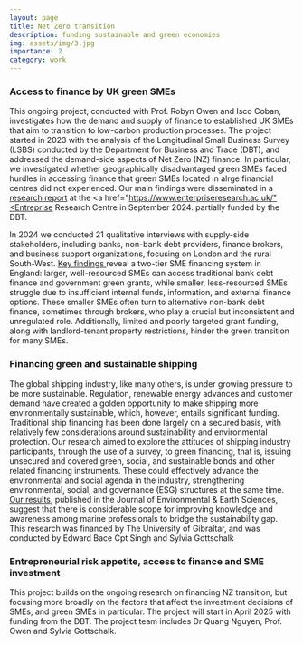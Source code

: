 ```yaml
---
layout: page
title: Net Zero transition
description: funding sustainable and green economies    
img: assets/img/3.jpg
importance: 2
category: work
---
```


### Access to finance by UK green SMEs

This ongoing project, conducted with Prof. Robyn Owen and Isco Coban, investigates how the demand and supply of finance to established UK SMEs that aim to transition to low-carbon production processes. The project started in 2023 with the analysis of the Longitudinal Small Business Survey (LSBS) conducted by the Department for Business and Trade (DBT), and addressed the demand-side aspects of Net Zero (NZ) finance. In particular, we investigated whether geographically disadvantaged green SMEs faced hurdles in accessing finance that green SMEs located in alrge financial centres did not experienced. Our main findings were disseminated in a <a href="https://www.enterpriseresearch.ac.uk/publications/demand-for-external-finance-by-environmentally-motivated-smes-an-exploration-of-geographical-disparities-and-potential-in-relation-to-net-zero/">research report</a> at the <a href="https://www.enterpriseresearch.ac.uk/"<Entreprise Research Centre </a> in September 2024. partially funded by the DBT. 

In 2024 we conducted 21 qualitative interviews with supply-side stakeholders, including banks, non-bank debt providers, finance brokers, and business support organizations, focusing on London and the rural South-West.
<a href="https://cusp.ac.uk/themes/finance/report-mdx-greenfin-smes/ "> Key findings </a>  reveal a two-tier SME financing system in England: larger, well-resourced SMEs can access traditional bank debt finance and government green grants, while smaller, less-resourced SMEs struggle due to insufficient internal funds, information, and external finance options. These smaller SMEs often turn to alternative non-bank debt finance, sometimes through brokers, who play a crucial but inconsistent and unregulated role. Additionally, limited and poorly targeted grant funding, along with landlord-tenant property restrictions, hinder the green transition for many SMEs.

### Financing green and sustainable shipping 

The global shipping industry, like many others, is under growing pressure to be more sustainable. Regulation, renewable energy advances and customer demand have created a golden opportunity to make shipping more environmentally sustainable, which, however, entails significant funding. Traditional ship financing has been done largely on a secured basis, with relatively few considerations around sustainability and environmental protection. Our research aimed to explore the attitudes of shipping industry participants, through the use of a survey, to green financing, that is, issuing unsecured and covered green, social, and sustainable bonds and other related financing instruments. These could effectively advance the environmental and social agenda in the industry, strengthening environmental, social, and governance (ESG) structures at the same time.  <a href=”https://doi.org/10.30564/jees.v7i3.7733>  Our results</a>, published in the Journal of Environmental & Earth Sciences, suggest that there is considerable scope for improving knowledge and awareness among marine professionals to bridge the sustainability gap. This research was financed by The University of Gibraltar, and was conducted by Edward Bace Cpt Singh and Sylvia Gottschalk

### Entrepreneurial risk appetite, access to finance and SME investment 

This project builds on the ongoing research on financing NZ transition, but focusing more broadly on the factors that affect the investment decisions of SMEs, and green SMEs in particular. The project will start in April 2025 with funding from the DBT. The project team includes Dr Quang Nguyen, Prof. Owen and Sylvia Gottschalk. 


